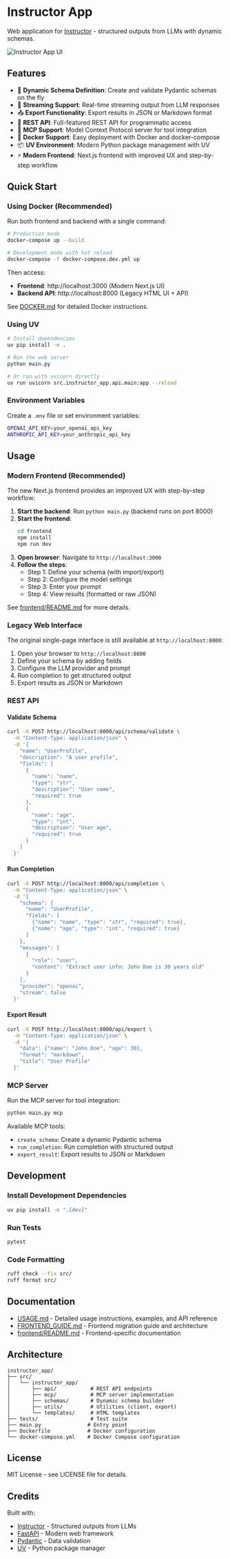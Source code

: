# Instructor App

Web application for [Instructor](https://github.com/567-labs/instructor) - structured outputs from LLMs with dynamic schemas.

![Instructor App UI](https://github.com/user-attachments/assets/2225429b-5269-4c9a-a55d-ce6c51833e92)

## Features

- 🎯 **Dynamic Schema Definition**: Create and validate Pydantic schemas on the fly
- 🌊 **Streaming Support**: Real-time streaming output from LLM responses
- 📤 **Export Functionality**: Export results in JSON or Markdown format
- 🔌 **REST API**: Full-featured REST API for programmatic access
- 🤖 **MCP Support**: Model Context Protocol server for tool integration
- 🐳 **Docker Support**: Easy deployment with Docker and docker-compose
- 📦 **UV Environment**: Modern Python package management with UV
- ⚡ **Modern Frontend**: Next.js frontend with improved UX and step-by-step workflow

## Quick Start

### Using Docker (Recommended)

Run both frontend and backend with a single command:

```bash
# Production mode
docker-compose up --build

# Development mode with hot reload
docker-compose -f docker-compose.dev.yml up
```

Then access:
- **Frontend**: http://localhost:3000 (Modern Next.js UI)
- **Backend API**: http://localhost:8000 (Legacy HTML UI + API)

See [DOCKER.md](DOCKER.md) for detailed Docker instructions.

### Using UV

```bash
# Install dependencies
uv pip install -e .

# Run the web server
python main.py

# Or run with uvicorn directly
uv run uvicorn src.instructor_app.api.main:app --reload
```

### Environment Variables

Create a `.env` file or set environment variables:

```bash
OPENAI_API_KEY=your_openai_api_key
ANTHROPIC_API_KEY=your_anthropic_api_key
```

## Usage

### Modern Frontend (Recommended)

The new Next.js frontend provides an improved UX with step-by-step workflow:

1. **Start the backend**: Run `python main.py` (backend runs on port 8000)
2. **Start the frontend**: 
   ```bash
   cd frontend
   npm install
   npm run dev
   ```
3. **Open browser**: Navigate to `http://localhost:3000`
4. **Follow the steps**:
   - Step 1: Define your schema (with import/export)
   - Step 2: Configure the model settings
   - Step 3: Enter your prompt
   - Step 4: View results (formatted or raw JSON)

See [frontend/README.md](frontend/README.md) for more details.

### Legacy Web Interface

The original single-page interface is still available at `http://localhost:8000`:

1. Open your browser to `http://localhost:8000`
2. Define your schema by adding fields
3. Configure the LLM provider and prompt
4. Run completion to get structured output
5. Export results as JSON or Markdown

### REST API

#### Validate Schema

```bash
curl -X POST http://localhost:8000/api/schema/validate \
  -H "Content-Type: application/json" \
  -d '{
    "name": "UserProfile",
    "description": "A user profile",
    "fields": [
      {
        "name": "name",
        "type": "str",
        "description": "User name",
        "required": true
      },
      {
        "name": "age",
        "type": "int",
        "description": "User age",
        "required": true
      }
    ]
  }'
```

#### Run Completion

```bash
curl -X POST http://localhost:8000/api/completion \
  -H "Content-Type: application/json" \
  -d '{
    "schema": {
      "name": "UserProfile",
      "fields": [
        {"name": "name", "type": "str", "required": true},
        {"name": "age", "type": "int", "required": true}
      ]
    },
    "messages": [
      {
        "role": "user",
        "content": "Extract user info: John Doe is 30 years old"
      }
    ],
    "provider": "openai",
    "stream": false
  }'
```

#### Export Result

```bash
curl -X POST http://localhost:8000/api/export \
  -H "Content-Type: application/json" \
  -d '{
    "data": {"name": "John Doe", "age": 30},
    "format": "markdown",
    "title": "User Profile"
  }'
```

### MCP Server

Run the MCP server for tool integration:

```bash
python main.py mcp
```

Available MCP tools:
- `create_schema`: Create a dynamic Pydantic schema
- `run_completion`: Run completion with structured output
- `export_result`: Export results to JSON or Markdown

## Development

### Install Development Dependencies

```bash
uv pip install -e ".[dev]"
```

### Run Tests

```bash
pytest
```

### Code Formatting

```bash
ruff check --fix src/
ruff format src/
```

## Documentation

- [USAGE.md](USAGE.md) - Detailed usage instructions, examples, and API reference
- [FRONTEND_GUIDE.md](FRONTEND_GUIDE.md) - Frontend migration guide and architecture
- [frontend/README.md](frontend/README.md) - Frontend-specific documentation

## Architecture

```
instructor_app/
├── src/
│   └── instructor_app/
│       ├── api/           # REST API endpoints
│       ├── mcp/           # MCP server implementation
│       ├── schemas/       # Dynamic schema builder
│       ├── utils/         # Utilities (client, export)
│       └── templates/     # HTML templates
├── tests/                 # Test suite
├── main.py               # Entry point
├── Dockerfile            # Docker configuration
└── docker-compose.yml    # Docker Compose configuration
```

## License

MIT License - see LICENSE file for details.

## Credits

Built with:
- [Instructor](https://github.com/567-labs/instructor) - Structured outputs from LLMs
- [FastAPI](https://fastapi.tiangolo.com/) - Modern web framework
- [Pydantic](https://docs.pydantic.dev/) - Data validation
- [UV](https://github.com/astral-sh/uv) - Python package manager
